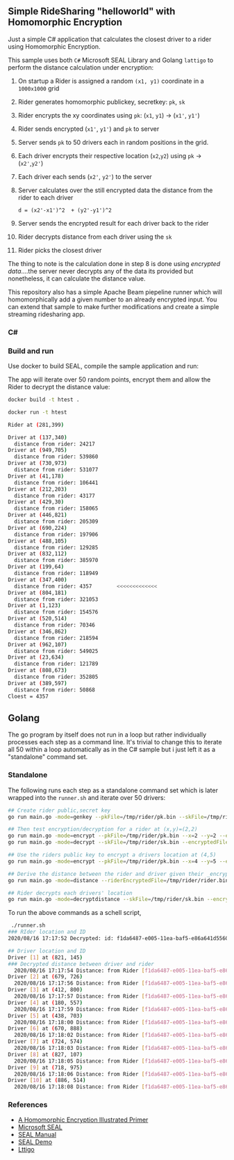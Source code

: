 ## Simple RideSharing "helloworld" with Homomorphic Encryption

Just a simple C# application that calculates the closest driver to a rider using Homomorphic Encryption.

This sample uses both `C#` Microsoft SEAL Library and Golang `lattigo` to perform the distance calculation under encryption:

1. On startup a Rider is assigned a random `(x1, y1)` coordinate in a `1000x1000` grid
2. Rider generates homomorphic publickey, secretkey:  `pk`, `sk`
3. Rider encrypts the xy coordinates using `pk`:  (`x1`, `y1`) -> (`x1'`, `y1'`)
4. Rider sends encrypted (`x1'`, `y1'`)  and `pk` to server
5. Server sends `pk` to 50 drivers each in random positions in the grid.
6. Each driver encrypts their respective location (`x2`,`y2`) using `pk`  -> (`x2'`,`y2'`)
7. Each driver each sends (`x2'`, `y2'`) to the server
8. Server calculates over the still encrypted data the distance from the rider to each driver

   `d = (x2'-x1')^2  + (y2'-y1')^2`  

9. Server sends the encrypted result for each driver back to the rider
10. Rider decrypts distance from each driver using the `sk` 
11. Rider picks the closest driver

The thing to note is the calculation done in step 8 is done using _encrypted data_....the server never decrypts any of the data its provided but nonetheless, it can calculate the distance value.

This repository also has a simple Apache Beam piepeline runner which will homomorphically add a given number to an already encrypted input.  You can extend that sample to make further modifications and create a simple streaming ridesharing app.

### C#

### Build and run

Use docker to build SEAL, compile the sample application and run:

The app will iterate over 50 random points, encrypt them and allow the Rider to decrypt the distance value:

```bash
docker build -t htest .

docker run -t htest

Rider at (281,399)

Driver at (137,340)
  distance from rider: 24217
Driver at (949,705)
  distance from rider: 539860
Driver at (730,973)
  distance from rider: 531077
Driver at (41,178)
  distance from rider: 106441
Driver at (212,203)
  distance from rider: 43177
Driver at (429,30)
  distance from rider: 158065
Driver at (446,821)
  distance from rider: 205309
Driver at (690,224)
  distance from rider: 197906
Driver at (488,105)
  distance from rider: 129285
Driver at (832,112)
  distance from rider: 385970
Driver at (199,64)
  distance from rider: 118949
Driver at (347,400)
  distance from rider: 4357        <<<<<<<<<<<<<
Driver at (804,181)
  distance from rider: 321053
Driver at (1,123)
  distance from rider: 154576
Driver at (520,514)
  distance from rider: 70346
Driver at (346,862)
  distance from rider: 218594
Driver at (962,107)
  distance from rider: 549025
Driver at (23,634)
  distance from rider: 121789
Driver at (808,673)
  distance from rider: 352805
Driver at (389,597)
  distance from rider: 50868
Cloest = 4357

```

## Golang

The go program by itself does not run in a loop but rather individually processes each step as a command line.  It's trivial to change this to iterate all 50 within a loop automatically as in the C# sample but i just left it as a "standalone" command set.

### Standalone

The following runs each step as a standalone command set which is later wrapped into the `runner.sh` and iterate over 50 drivers:
```bash
## Create rider public,secret key
go run main.go -mode=genkey --pkFile=/tmp/rider/pk.bin --skFile=/tmp/rider/sk.bin

## Then test encryption/decryption for a rider at (x,y)=(2,2)
go run main.go -mode=encrypt --pkFile=/tmp/rider/pk.bin --x=2 --y=2 --encryptedFile=/tmp/rider/rider.bin
go run main.go -mode=decrypt --skFile=/tmp/rider/sk.bin --encryptedFile=/tmp/rider/rider.bin

## Use the riders public key to encrypt a drivers location at (4,5)
go run main.go -mode=encrypt --pkFile=/tmp/rider/pk.bin --x=4 --y=5 --encryptedFile=/tmp/drivers/1.bin

## Derive the distance between the rider and driver given their _encrypted_ values
go run main.go -mode=distance --riderEncryptedFile=/tmp/rider/rider.bin --driverEncryptedFile=/tmp/drivers/1.bin --encryptedFile=/tmp/distance/1.bin

## Rider decrypts each drivers' location
go run main.go -mode=decryptdistance --skFile=/tmp/rider/sk.bin --encryptedFile=/tmp/distance/1.bin
```

To run the above commands as a schell script,
```bash
 ./runner.sh 
### RIder location and ID
2020/08/16 17:17:52 Decrypted: id: f1da6487-e005-11ea-baf5-e86a641d5560, (323,95)

## Driver location and ID
Driver [1] at (821, 145)
### Decrypted distance between driver and rider
  2020/08/16 17:17:54 Distance: from Rider [f1da6487-e005-11ea-baf5-e86a641d5560] --> Driver [f26cc4e7-e005-11ea-bc51-e86a641d5560]  (53893)
Driver [2] at (679, 726)
  2020/08/16 17:17:56 Distance: from Rider [f1da6487-e005-11ea-baf5-e86a641d5560] --> Driver [f35334df-e005-11ea-b9be-e86a641d5560]  (601)  <<<<<
Driver [3] at (412, 800)
  2020/08/16 17:17:57 Distance: from Rider [f1da6487-e005-11ea-baf5-e86a641d5560] --> Driver [f4517dc8-e005-11ea-add5-e86a641d5560]  (46187)
Driver [4] at (180, 557)
  2020/08/16 17:17:59 Distance: from Rider [f1da6487-e005-11ea-baf5-e86a641d5560] --> Driver [f53bb22b-e005-11ea-8e35-e86a641d5560]  (37282)
Driver [5] at (438, 703)
  2020/08/16 17:18:00 Distance: from Rider [f1da6487-e005-11ea-baf5-e86a641d5560] --> Driver [f629c73a-e005-11ea-8e46-e86a641d5560]  (55204)
Driver [6] at (670, 888)
  2020/08/16 17:18:02 Distance: from Rider [f1da6487-e005-11ea-baf5-e86a641d5560] --> Driver [f711526b-e005-11ea-b47f-e86a641d5560]  (28351)
Driver [7] at (724, 574)
  2020/08/16 17:18:03 Distance: from Rider [f1da6487-e005-11ea-baf5-e86a641d5560] --> Driver [f7e10d6c-e005-11ea-a901-e86a641d5560]  (62557)
Driver [8] at (827, 107)
  2020/08/16 17:18:05 Distance: from Rider [f1da6487-e005-11ea-baf5-e86a641d5560] --> Driver [f8bde225-e005-11ea-b0b7-e86a641d5560]  (57549)
Driver [9] at (718, 975)
  2020/08/16 17:18:06 Distance: from Rider [f1da6487-e005-11ea-baf5-e86a641d5560] --> Driver [f99c6359-e005-11ea-b50c-e86a641d5560]  (12907)
Driver [10] at (886, 514)
  2020/08/16 17:18:08 Distance: from Rider [f1da6487-e005-11ea-baf5-e86a641d5560] --> Driver [faa55930-e005-11ea-8d91-e86a641d5560]  (33771)
```


### References

- [A Homomorphic Encryption Illustrated Primer](https://blog.n1analytics.com/homomorphic-encryption-illustrated-primer/)
- [Microsoft SEAL](https://github.com/microsoft/SEAL)
- [SEAL Manual](https://www.microsoft.com/en-us/research/uploads/prod/2017/11/sealmanual-2-3-1.pdf)
- [SEAL Demo](https://github.com/microsoft/SEAL-Demo)
- [Lttigo](https://github.com/ldsec/lattigo)

